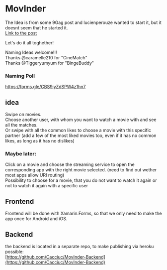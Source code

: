 # MovInder

The Idea is from some 9Gag post and lucienperouze wanted to start it, but it doesnt seem that he started it.  
[Link to the post](https://9gag.com/gag/aXgRZq6)

Let's do it all toghether!

Naming Ideas welcome!!!  
Thanks @caramelle210 for "CineMatch"  
Thanks @Tiggeryumyum for "BingeBuddy"  
### Naming Poll
https://forms.gle/CBS9iyZdSPW4z1hn7

## idea
Swipe on movies.  
Choose another user, with whom you want to watch a movie with and see all the matches.  
Or swipe with all the common likes to choose a movie with this specific partner (add a few of the most liked movies too, even if it has no common likes, as long as it has no dislikes)

### Maybe later:
Click on a movie and choose the streaming service to open the corresponding app with the right movie selected. (need to find out wether most apps allow URI routing)  
Possibility to choose for a movie, that you do not want to watch it again or not to watch it again with a specific user  

## Frontend
Frontend will be done with Xamarin.Forms, so that we only need to make the app once for Android and iOS.  


## Backend
the backend is located in a separate repo, to make publishing via heroku possible:  
[https://github.com/Cacciuc/MovInder-Backend](https://github.com/Cacciuc/MovInder-Backend)  
 

